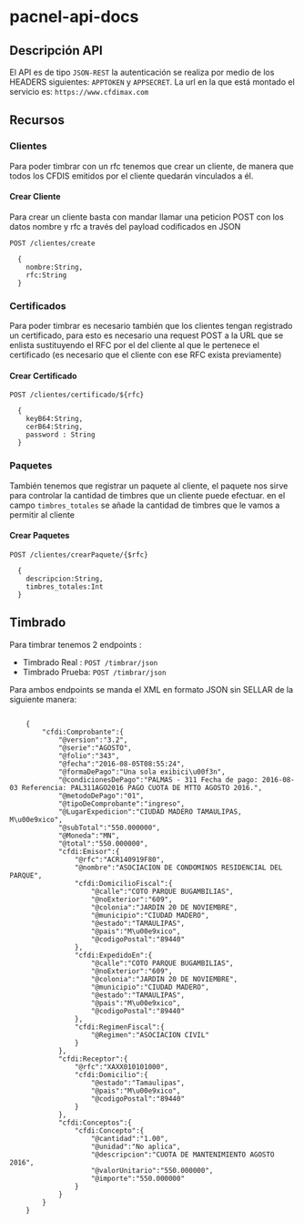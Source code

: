 # pacnel-api-docs


## Descripción API

El API es de tipo `JSON-REST` la autenticación se realiza por medio de los HEADERS siguientes: `APPTOKEN` y `APPSECRET`.
La url en la que está montado el servicio es: `https://www.cfdimax.com`


## Recursos

### Clientes 
Para poder timbrar con un rfc tenemos que crear un cliente, de manera que todos los CFDIS emitidos por el cliente quedarán vinculados a él.

#### Crear Cliente
Para crear un cliente basta con mandar llamar una peticion POST con los datos nombre y rfc a través del payload codificados en JSON

`POST /clientes/create`  
```
  {
    nombre:String, 
    rfc:String
  }
```

### Certificados
Para poder timbrar es necesario también que los clientes tengan registrado un certificado, para esto es necesario una request POST a la URL que se enlista sustituyendo el RFC por el del cliente al que le pertenece el certificado (es necesario que el cliente con ese RFC exista previamente)

#### Crear Certificado
`POST /clientes/certificado/${rfc}`
```
  {
    keyB64:String, 
    cerB64:String,
    password : String
  }
```


### Paquetes
También tenemos que registrar un paquete al cliente, el paquete nos sirve para controlar la cantidad de timbres que un cliente puede efectuar. en el campo `timbres_totales` se añade la cantidad de timbres que le vamos a permitir al cliente

#### Crear Paquetes
`POST /clientes/crearPaquete/{$rfc}`

```
  {
    descripcion:String, 
    timbres_totales:Int
  }
```



## Timbrado 
 Para timbrar tenemos 2 endpoints :

- Timbrado Real : `POST /timbrar/json`
- Timbrado Prueba: `POST /timbrar/json`

Para ambos endpoints se manda el XML en formato JSON sin SELLAR de la siguiente manera:
```

    {
        "cfdi:Comprobante":{
            "@version":"3.2",
            "@serie":"AGOSTO",
            "@folio":"343",
            "@fecha":"2016-08-05T08:55:24",
            "@formaDePago":"Una sola exibici\u00f3n",
            "@condicionesDePago":"PALMAS - 311 Fecha de pago: 2016-08-03 Referencia: PAL311AGO2016 PAGO CUOTA DE MTTO AGOSTO 2016.",
            "@metodoDePago":"01",
            "@tipoDeComprobante":"ingreso",
            "@LugarExpedicion":"CIUDAD MADERO TAMAULIPAS, M\u00e9xico",
            "@subTotal":"550.000000",
            "@Moneda":"MN",
            "@total":"550.000000",
            "cfdi:Emisor":{
                "@rfc":"ACR140919F80",
                "@nombre":"ASOCIACION DE CONDOMINOS RESIDENCIAL DEL PARQUE",
                "cfdi:DomicilioFiscal":{
                    "@calle":"COTO PARQUE BUGAMBILIAS",
                    "@noExterior":"609",
                    "@colonia":"JARDIN 20 DE NOVIEMBRE",
                    "@municipio":"CIUDAD MADERO",
                    "@estado":"TAMAULIPAS",
                    "@pais":"M\u00e9xico",
                    "@codigoPostal":"89440"
                },
                "cfdi:ExpedidoEn":{
                    "@calle":"COTO PARQUE BUGAMBILIAS",
                    "@noExterior":"609",
                    "@colonia":"JARDIN 20 DE NOVIEMBRE",
                    "@municipio":"CIUDAD MADERO",
                    "@estado":"TAMAULIPAS",
                    "@pais":"M\u00e9xico",
                    "@codigoPostal":"89440"
                },
                "cfdi:RegimenFiscal":{
                    "@Regimen":"ASOCIACION CIVIL"
                }
            },
            "cfdi:Receptor":{
                "@rfc":"XAXX010101000",
                "cfdi:Domicilio":{
                    "@estado":"Tamaulipas",
                    "@pais":"M\u00e9xico",
                    "@codigoPostal":"89440"
                }
            },
            "cfdi:Conceptos":{
                "cfdi:Concepto":{
                    "@cantidad":"1.00",
                    "@unidad":"No aplica",
                    "@descripcion":"CUOTA DE MANTENIMIENTO AGOSTO 2016",
                    "@valorUnitario":"550.000000",
                    "@importe":"550.000000"
                }
            }
        }
    }

```
